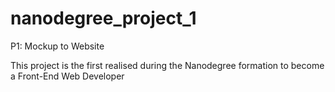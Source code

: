 # nanodegree_project_1
P1: Mockup to Website

This project is the first realised during the Nanodegree formation to become a Front-End Web Developer

